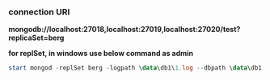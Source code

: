 
### connection URI
**mongodb://localhost:27018,localhost:27019,localhost:27020/test?replicaSet=berg**

**for replSet, in windows use below command as admin**
````ps1
start mongod -replSet berg -logpath \data\db1\1.log --dbpath \data\db1 --port 27018
````
